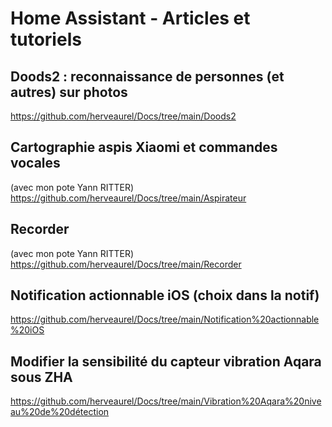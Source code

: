 # Home Assistant - Articles et tutoriels


## Doods2 : reconnaissance de personnes (et autres) sur photos
https://github.com/herveaurel/Docs/tree/main/Doods2

## Cartographie aspis Xiaomi et commandes vocales 
(avec mon pote Yann RITTER)
https://github.com/herveaurel/Docs/tree/main/Aspirateur

## Recorder 
(avec mon pote Yann RITTER)
https://github.com/herveaurel/Docs/tree/main/Recorder

## Notification actionnable iOS (choix dans la notif)
https://github.com/herveaurel/Docs/tree/main/Notification%20actionnable%20iOS

## Modifier la sensibilité du capteur vibration Aqara sous ZHA
https://github.com/herveaurel/Docs/tree/main/Vibration%20Aqara%20niveau%20de%20détection